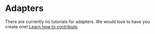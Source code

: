 # Adapters

There are currently no tutorials for adapters. We would love to have you create one! [Learn how to contribute](./).

